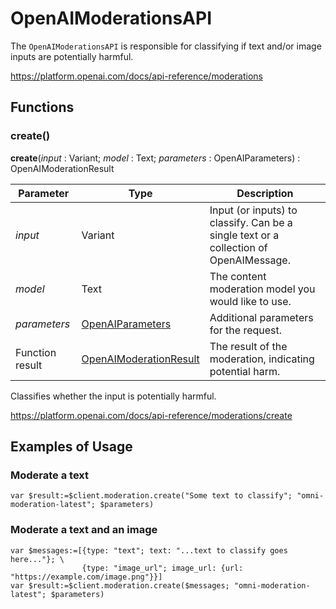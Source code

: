 # OpenAIModerationsAPI

The `OpenAIModerationsAPI` is responsible for classifying if text and/or image inputs are potentially harmful.

https://platform.openai.com/docs/api-reference/moderations

## Functions

### create()

**create**(*input* : Variant; *model* : Text; *parameters* : OpenAIParameters) : OpenAIModerationResult

| Parameter        | Type                     | Description                                                   |
|------------------|--------------------------|---------------------------------------------------------------|
| *input*          | Variant                | Input (or inputs) to classify. Can be a single text or a collection of OpenAIMessage. |
| *model*          | Text                   | The content moderation model you would like to use.           |
| *parameters*     | [OpenAIParameters](OpenAIParameters.md)       | Additional parameters for the request.                        |
| Function result | [OpenAIModerationResult](OpenAIModerationResult.md) | The result of the moderation, indicating potential harm.       |

Classifies whether the input is potentially harmful.

https://platform.openai.com/docs/api-reference/moderations/create

## Examples of Usage

### Moderate a text

```4d
var $result:=$client.moderation.create("Some text to classify"; "omni-moderation-latest"; $parameters)
```

### Moderate a text and an image

```4d
var $messages:=[{type: "text"; text: "...text to classify goes here..."}; \
                {type: "image_url"; image_url: {url: "https://example.com/image.png"}}]
var $result:=$client.moderation.create($messages; "omni-moderation-latest"; $parameters)
```